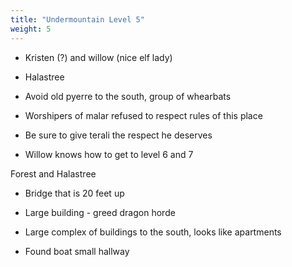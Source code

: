 ```yaml
---
title: "Undermountain Level 5"
weight: 5
---
```


- Kristen (?)  and willow (nice elf lady)

- Halastree
- Avoid old pyerre to the south, group of whearbats
- Worshipers of malar refused to respect rules of this place
- Be sure to give terali the respect he deserves
- Willow knows how to get to level 6 and 7

 Forest and Halastree

- Bridge that is 20 feet up
- Large building - greed dragon horde
- Large complex of buildings to the south, looks like apartments

- Found boat small hallway
